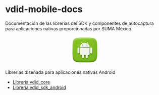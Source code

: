 # vdid-mobile-docs

Documentación de las librerías del SDK y componentes de autocaptura para aplicaciones nativas proporcionadas por SUMA México.

<p align="center">
  <img src="./assets/android.png" width="90" alt="Android Logo" />
</p>

Librerias diseñada para aplicaciones nativas Android

- [Librería vdid_core](/android/LibraryVdidCore.md)
- [Librería vdid_sdk_android](/android/LibraryVdidSdkAndroid.md)
